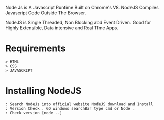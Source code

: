 

<!-- Node JS  -->

Node Js is A Javascript Runtime Built on Chrome's V8.
NodeJS Compiles Javascript Code Outside The Browser.

NodeJS is Single Threaded, Non Blocking abd Event Driven.
Good for Highly Extensible, Data intensive and Real TIme Apps.


# Requirements 
    > HTML
    > CSS
    > JAVASCRIPT

# Installing NodeJS
    : Search NodeJs into official website NodeJS download and Install
    : Version Check . GO windows searchBar type cmd or Node .
    : Check version [node --]

























